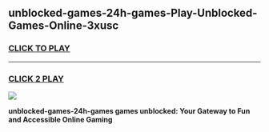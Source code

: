 
## unblocked-games-24h-games-Play-Unblocked-Games-Online-3xusc
<h3>
<a href="https://premium76.site?title=unblocked-games-24h-games&ref=25A">CLICK TO PLAY</a></h3>
<hr>

<h3>
<a href="https://premium76.site?title=unblocked-games-24h-games&ref=25A">CLICK 2 PLAY</a>
  
</h3>

<a href="https://premium76.site?title=unblocked-games-24h-games&ref=25A"><img src="https://clearcache.store/games.png"></a>


**unblocked-games-24h-games games unblocked: Your Gateway to Fun and Accessible Online Gaming**
